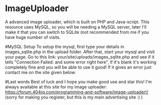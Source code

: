 # ImageUploader
A advanced image uploader, which is built on PHP and Java-script. This resource uses MySQL, so you will be needing a MySQL server, later I'll make it that you can switch to SQLite (not recommended from me if you have huge number of visits. 

#MySQL Setup
To setup the mysql, first type your details in images_sqlite.php in the upload folder. After that, start your mysql and visit your page. Go to this link: your/site/uploads/images_sqlite.php and see if it tells "Connection Failed: and some error right here", if it's blank it's working completely fine and you will be able to use it good! If it gives an error just contact me on the site given below.

#Last words
Best of luck and I hope you make good use and star this!
I'm always available at this site for my image uploader:
https://forum.404rq.com/programming-and-software/image-uploader!/
(sorry for making you register, but this is my main advertising site :) )
